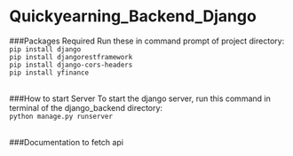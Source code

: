# Quickyearning_Backend_Django


###Packages Required
Run these in command prompt of project directory:<br>
`pip install django`<br>
`pip install djangorestframework`<br>
`pip install django-cors-headers`<br>
`pip install yfinance`<br>
<br>

###How to start Server
To start the django server, run this command in terminal of the django_backend directory:<br>
`python manage.py runserver`<br>
<br>

###Documentation to fetch api

